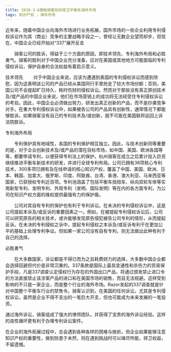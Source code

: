```yaml
---
title: 2018-3-6揭秘骑客如何捍卫平衡车海外市场
tags: 知识产权 ，海外市场
---
```

近年来，随着中国企业向海外市场进行业务拓展，国外市场的一些企业利用专利侵权诉讼作为其（商业）竞争的主要战略手段之一，曾经让无数企业望而却步，但现在，中国企业已经开始对“337”展开反击

　　骑客公司的胜诉，得益于三个方面的原因，即技术领先、专利海外布局和必胜勇气。骑客的胜利对于中国企业充分准备，应对在美国或其他地方可能面临的专利侵权诉讼，保护自身的合法权益有着启示意义。
  
技术领先
　　对于中国企业来说，应该为遭遇到美国的专利侵权诉讼而感到欣慰，因为这表明该公司的产品已经从美国同行手里抢走了较大市场份额；否则，美国公司不会提起旷日持久、耗时伤财的侵权诉讼。然而对于那些没有真正原创技术及/或产品的中国企业来说，他们在市场营销上的成功将无法经受住专利侵权诉讼的考验。因此，中国企业必须做出努力，研发出真正创新的产品，而不是抄袭竞争对手。在重大专利侵权诉讼中，如果被告公司的产品具有创新性，通常情况下都能够胜诉。如果骑客没有自己的专利技术及/或创新，就不可能在美国联邦巡回上诉法院胜诉。
  
  专利海外布局

　　专利保护具有地域性，各国的专利保护相互独立。因此，与技术创新同等重要的是，对于企业创新技术及/或产品的潜在目标市场，如中国、美国、欧洲各国等等，都要申请专利，以便获得专利法上的保护。杭州骑客在成立之后累计投入巨资继续推进平衡车新技术的研发，并进行全球专利布局。公司已拥有36项核心专利技术，300多项已拥有及在线申请的核心知识产权，覆盖了中国、美国、欧洲、日本、韩国、加拿大、俄罗斯、印度、阿联酋、台湾、香港、澳大利亚、马来西亚等国家，已获授权专利近百项。专利池涵盖了包括平衡车扭扭车、纵向双轮车体等实用新型专利、发明专利、外观专利（发明、国际发明）等在内的各方面专利，为公司在知识产权方面的维权提供最强有力的保护盾。


　　公司对其自有专利的保护也有利于专利诉讼。在未决的专利侵权诉讼中，这是公司提起本诉及/或反诉的重要因素之一。例如，在被提起专利侵权诉讼后，公司可以研究原告的相关技术，或许能够发现原告侵犯被告公司专利的情形，从而提起反诉。在未决的专利侵权之诉中，提起专利侵权之本诉及/或反诉有利于在更加公平的基础上处理专利争议。但如果一家公司没有自有专利，则无法做出此种有利于自己的选择。
  
必胜勇气

　　在大多数国家，诉讼都是不得已而为之且耗费财力的选择，大多数中国企业都会选择回避但代价是非常沉重的。337条款是国际上最具变通性和杀伤力的贸易保护手段，凡是337调查认定侵权行为存在的外国出口产品，将通过颁发禁止进口令的方法直接禁止该涉案产品的进口和在美国市场的销售，而且无法规避。这样受到影响的不只是一家企业，而是整个行业的海外市场。Razor发起的337调查就是针对中国整个平衡车行业的禁售令。骑客认识到，在美国的任何诉讼，尤其是专利侵权诉讼，虽然是企业不得不支出的一笔巨大开支，但也可能成为未来发展的一笔投资。

通过海外诉讼，骑客组成了强大的律师团队，并获得了宝贵的海外诉讼经验。这样的良性循环更有利于办理专利诉讼案件。

在企业的海外拓展过程中，总会遇到各种各样的困难与挫折。但企业如果能够注意知识产权的重要性，做到防患于未然，则在遇到挑战时可以竭尽所能，捍卫权益，不留遗憾。
